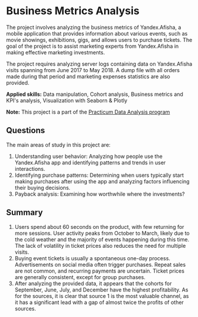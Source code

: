# Business Metrics Analysis
<p> The project involves analyzing the business metrics of Yandex.Afisha, a mobile application that provides information about various events, such as movie showings, exhibitions, gigs, and allows users to purchase tickets. The goal of the project is to assist marketing experts from Yandex.Afisha in making effective marketing investments.

The project requires analyzing server logs containing data on Yandex.Afisha visits spanning from June 2017 to May 2018. A dump file with all orders made during that period and marketing expenses statistics are also provided.
  
<b>Applied skills:</b> Data manipulation, Cohort analysis, Business metrics and KPI's analysis, Visualization with Seaborn & Plotly
  
 **Note:** This project is a part of the <a href="https://practicum.com/en-isr/data-analyst/">Practicum Data Analysis program</a> </p>

<p><h2>Questions</h2>

The main areas of study in this project are:

1. Understanding user behavior: Analyzing how people use the Yandex.Afisha app and identifying patterns and trends in user interactions.
2. Identifying purchase patterns: Determining when users typically start making purchases after using the app and analyzing factors influencing their buying decisions.
3. Payback analysis: Examining how worthwhile where the investments?
</p>
<p><h2>Summary </h2>

1. Users spend about 60 seconds on the product, with few returning for more sessions. User activity peaks from October to March, likely due to the cold weather and the majority of events happening during this time. The lack of volatility in ticket prices also reduces the need for multiple visits.
2. Buying event tickets is usually a spontaneous one-day process. Advertisements on social media often trigger purchases. Repeat sales are not common, and recurring payments are uncertain. Ticket prices are generally consistent, except for group purchases.
3. After analyzing the provided data, it appears that the cohorts for September, June, July, and December have the highest profitability. As for the sources, it is clear that source 1 is the most valuable channel, as it has a significant lead with a gap of almost twice the profits of other sources.</p>
